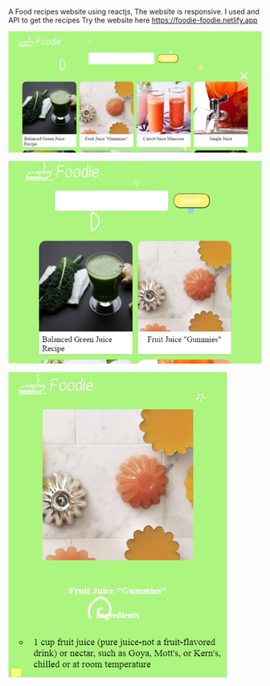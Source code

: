 A Food recipes website using reactjs,
The website is responsive.
I used and API to get the recipes
Try the website here https://foodie-foodie.netlify.app

![alt text](https://github.com/Ilham-r/foodie/blob/main/src/images/foodie1.png?raw=true)


![alt text](https://github.com/Ilham-r/foodie/blob/main/src/images/foodie2.png?raw=true)


![alt text](https://github.com/Ilham-r/foodie/blob/main/src/images/foodie3.png?raw=true)
